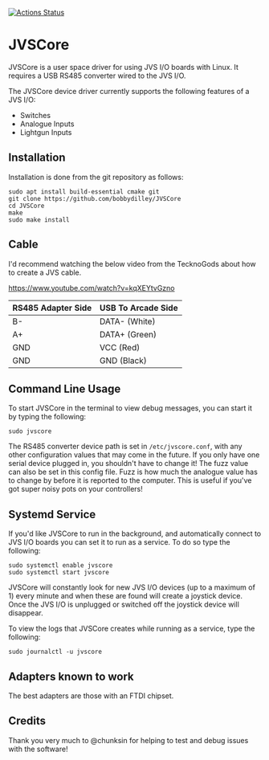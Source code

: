 [![Actions Status](https://github.com/bobbydilley/JVSCore-Public/workflows/Build/badge.svg)](https://github.com/bobbydilley/JVSCore-Public/actions)

# JVSCore

JVSCore is a user space driver for using JVS I/O boards with Linux. It requires a USB RS485 converter wired to the JVS I/O.

The JVSCore device driver currently supports the following features of a JVS I/O:

- Switches
- Analogue Inputs
- Lightgun Inputs

## Installation

Installation is done from the git repository as follows:

```
sudo apt install build-essential cmake git
git clone https://github.com/bobbydilley/JVSCore
cd JVSCore
make
sudo make install
```

## Cable

I'd recommend watching the below video from the TecknoGods about how to create a JVS cable.

https://www.youtube.com/watch?v=kqXEYtvGzno


|RS485 Adapter Side|USB To Arcade Side|
|---|---|
|B-|DATA- (White)|
|A+|DATA+ (Green)|
|GND|VCC (Red)|
|GND|GND (Black)|

## Command Line Usage

To start JVSCore in the terminal to view debug messages, you can start it by typing the following:

```
sudo jvscore
```

The RS485 converter device path is set in `/etc/jvscore.conf`, with any other configuration values that may come in the future. If you only have one serial device plugged in, you shouldn't have to change it! The fuzz value can also be set in this config file. Fuzz is how much the analogue value has to change by before it is reported to the computer. This is useful if you've got super noisy pots on your controllers!


## Systemd Service

If you'd like JVSCore to run in the background, and automatically connect to JVS I/O boards you can set it to run as a service. To do so type the following:

```
sudo systemctl enable jvscore
sudo systemctl start jvscore
```

JVSCore will constantly look for new JVS I/O devices (up to a maximum of 1) every minute and when these are found will create a joystick device. Once the JVS I/O is unplugged or switched off the joystick device will disappear.

To view the logs that JVSCore creates while running as a service, type the following:

```
sudo journalctl -u jvscore
```

## Adapters known to work

The best adapters are those with an FTDI chipset.

## Credits

Thank you very much to @chunksin for helping to test and debug issues with the software!
